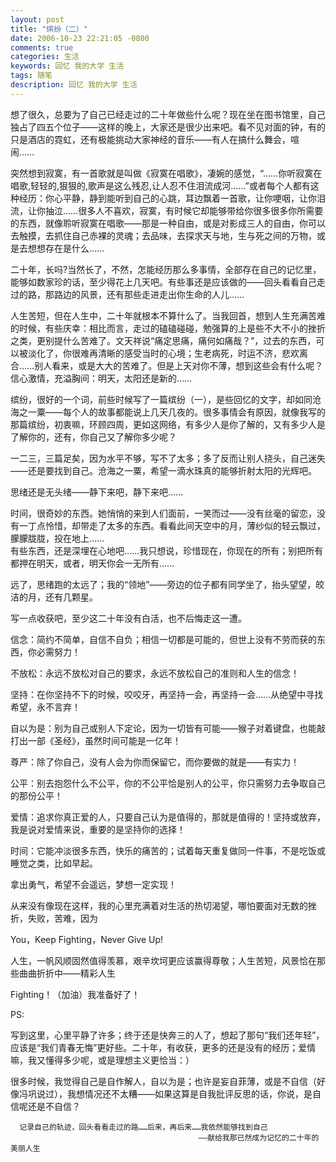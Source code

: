 ```yaml
---
layout: post
title: "缤纷（二）"
date: 2006-10-23 22:21:05 -0800
comments: true
categories: 生活
keywords: 回忆 我的大学 生活
tags: 随笔
description: 回忆 我的大学 生活
---
```

想了很久，总要为了自己已经走过的二十年做些什么呢？现在坐在图书馆里，自己独占了四五个位子——这样的晚上，大家还是很少出来吧。看不见对面的钟，有的只是酒店的霓虹，还有极能挑动大家神经的音乐——有人在搞什么舞会，喧闹……­

  突然想到寂寞，有一首歌就是叫做《寂寞在唱歌》，凄婉的感觉，“……你听寂寞在唱歌,轻轻的,狠狠的,歌声是这么残忍,让人忍不住泪流成河……”或者每个人都有这种经历：你心平静，静到能听到自己的心跳，耳边飘着一首歌，让你哽咽，让你泪流，让你抽泣……<!--more-->很多人不喜欢，寂寞，有时候它却能够带给你很多很多你所需要的东西，就像聆听寂寞在唱歌——那是一种自由，或是对影成三人的自由，你可以去触摸，去抓住自己赤裸的灵魂；去品味，去探求天与地，生与死之间的万物，或是去想想存在是什么……  
  
二十年，长吗?当然长了，不然，怎能经历那么多事情，全部存在自己的记忆里，能够如数家珍的话，至少得花上几天吧。有些事还是应该做的——回头看看自己走过的路，那路边的风景，还有那些走进走出你生命的人儿……­

  人生苦短，但在人生中，二十年就根本不算什么了。当我回首，想到人生充满苦难的时候，有些庆幸：相比而言，走过的磕磕碰碰，勉强算的上是些不大不小的挫折之类，更别提什么苦难了。文天祥说“痛定思痛，痛何如痛哉？”，过去的东西，可以被淡化了，你很难再清晰的感受当时的心境；生老病死，时运不济，悲欢离合……别人看来，或是大大的苦难了。但是上天对你不薄，想到这些会有什么呢？信心激情，充溢胸间：明天，太阳还是新的……­

  缤纷，很好的一个词，前些时候写了一篇缤纷（一），是些回忆的文字，却如同沧海之一粟——每个人的故事都能说上几天几夜的。很多事情会有原因，就像我写的那篇缤纷，初衷嘛，环顾四周，更如这网络，有多少人是你了解的，又有多少人是了解你的，还有，你自己又了解你多少呢？­

一二三，三篇足矣，因为水平不够，写不了太多；多了反而让别人挠头，自己迷失——还是要找到自己。沧海之一粟，希望一滴水珠真的能够折射太阳的光辉吧。­

  思绪还是无头绪——静下来吧，静下来吧……­

  时间，很奇妙的东西。她悄悄的来到人们面前，一笑而过——没有丝毫的留恋，没有一丁点怜惜，却带走了太多的东西。看看此间天空中的月，薄纱似的轻云飘过，朦朦胧胧，投在地上……  
  有些东西，还是深埋在心地吧……我只想说，珍惜现在，你现在的所有；别把所有都押在明天，或者，明天你会一无所有……­

  远了，思绪跑的太远了；我的“领地”——旁边的位子都有同学坐了，抬头望望，皎洁的月，还有几颗星。­

  写一点收获吧，至少这二十年没有白活，也不后悔走这一遭。­

信念：简约不简单，自信不自负；相信一切都是可能的，但世上没有不劳而获的东西，你必需努力！­

不放松：永远不放松对自己的要求，永远不放松自己的准则和人生的信念！­

坚持：在你坚持不下的时候，咬咬牙，再坚持一会，再坚持一会……从绝望中寻找希望，永不言弃！­

自以为是：别为自己或别人下定论，因为一切皆有可能——猴子对着键盘，也能敲打出一部《圣经》，虽然时间可能是一亿年！­

尊严：除了你自己，没有人会为你而保留它，而你要做的就是——有实力！­

公平：别去抱怨什么不公平，你的不公平恰是别人的公平，你只需努力去争取自己的那份公平！­

爱情：追求你真正爱的人，只要自己认为是值得的，那就是值得的！坚持或放弃，我是说对爱情来说，重要的是坚持你的选择！­

时间：它能冲淡很多东西，快乐的痛苦的；试着每天重复做同一件事，不是吃饭或睡觉之类，比如早起。­

拿出勇气，希望不会遥远，梦想一定实现！­

从来没有像现在这样，我的心里充满着对生活的热切渴望，哪怕要面对无数的挫折，失败，苦难，因为­

You，Keep Fighting，Never Give Up!­

人生，一帆风顺固然值得羡慕，艰辛坎坷更应该赢得尊敬；人生苦短，风景恰在那些曲曲折折中——精彩人生­

Fighting！（加油）我准备好了！­

PS:­

写到这里，心里平静了许多；终于还是快奔三的人了，想起了那句“我们还年轻”，应该是“我们青春无悔”更好些。二十年，有收获，更多的还是没有的经历；爱情嘛，我又懂得多少呢，或是理想主义更恰当：）­

   很多时候，我觉得自己是自作解人，自以为是；也许是妄自菲薄，或是不自信（好像冯巩说过），我想情况还不太糟——如果这算是自我批评反思的话，你说，是自信呢还是不自信？­

      记录自己的轨迹，回头看看走过的路……后来，再后来……我依然能够找到自己­
                                              ——献给我那已然成为记忆的二十年的美丽人生
